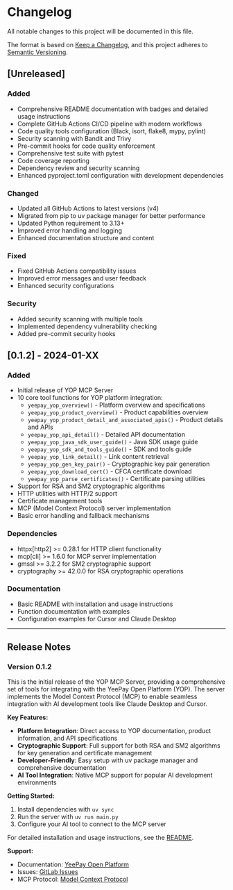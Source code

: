 # Changelog

All notable changes to this project will be documented in this file.

The format is based on [Keep a Changelog](https://keepachangelog.com/en/1.0.0/),
and this project adheres to [Semantic Versioning](https://semver.org/spec/v2.0.0.html).

## [Unreleased]

### Added
- Comprehensive README documentation with badges and detailed usage instructions
- Complete GitHub Actions CI/CD pipeline with modern workflows
- Code quality tools configuration (Black, isort, flake8, mypy, pylint)
- Security scanning with Bandit and Trivy
- Pre-commit hooks for code quality enforcement
- Comprehensive test suite with pytest
- Code coverage reporting
- Dependency review and security scanning
- Enhanced pyproject.toml configuration with development dependencies

### Changed
- Updated all GitHub Actions to latest versions (v4)
- Migrated from pip to uv package manager for better performance
- Updated Python requirement to 3.13+
- Improved error handling and logging
- Enhanced documentation structure and content

### Fixed
- Fixed GitHub Actions compatibility issues
- Improved error messages and user feedback
- Enhanced security configurations

### Security
- Added security scanning with multiple tools
- Implemented dependency vulnerability checking
- Added pre-commit security hooks

## [0.1.2] - 2024-01-XX

### Added
- Initial release of YOP MCP Server
- 10 core tool functions for YOP platform integration:
  - `yeepay_yop_overview()` - Platform overview and specifications
  - `yeepay_yop_product_overview()` - Product capabilities overview
  - `yeepay_yop_product_detail_and_associated_apis()` - Product details and APIs
  - `yeepay_yop_api_detail()` - Detailed API documentation
  - `yeepay_yop_java_sdk_user_guide()` - Java SDK usage guide
  - `yeepay_yop_sdk_and_tools_guide()` - SDK and tools guide
  - `yeepay_yop_link_detail()` - Link content retrieval
  - `yeepay_yop_gen_key_pair()` - Cryptographic key pair generation
  - `yeepay_yop_download_cert()` - CFCA certificate download
  - `yeepay_yop_parse_certificates()` - Certificate parsing utilities
- Support for RSA and SM2 cryptographic algorithms
- HTTP utilities with HTTP/2 support
- Certificate management tools
- MCP (Model Context Protocol) server implementation
- Basic error handling and fallback mechanisms

### Dependencies
- httpx[http2] >= 0.28.1 for HTTP client functionality
- mcp[cli] >= 1.6.0 for MCP server implementation
- gmssl >= 3.2.2 for SM2 cryptographic support
- cryptography >= 42.0.0 for RSA cryptographic operations

### Documentation
- Basic README with installation and usage instructions
- Function documentation with examples
- Configuration examples for Cursor and Claude Desktop

---

## Release Notes

### Version 0.1.2
This is the initial release of the YOP MCP Server, providing a comprehensive set of tools for integrating with the YeePay Open Platform (YOP). The server implements the Model Context Protocol (MCP) to enable seamless integration with AI development tools like Claude Desktop and Cursor.

**Key Features:**
- **Platform Integration**: Direct access to YOP documentation, product information, and API specifications
- **Cryptographic Support**: Full support for both RSA and SM2 algorithms for key generation and certificate management
- **Developer-Friendly**: Easy setup with uv package manager and comprehensive documentation
- **AI Tool Integration**: Native MCP support for popular AI development environments

**Getting Started:**
1. Install dependencies with `uv sync`
2. Run the server with `uv run main.py`
3. Configure your AI tool to connect to the MCP server

For detailed installation and usage instructions, see the [README](README.md).

**Support:**
- Documentation: [YeePay Open Platform](https://open.yeepay.com/)
- Issues: [GitLab Issues](http://gitlab.yeepay.com/yop/yop-mcp/-/issues)
- MCP Protocol: [Model Context Protocol](https://modelcontextprotocol.io/)
